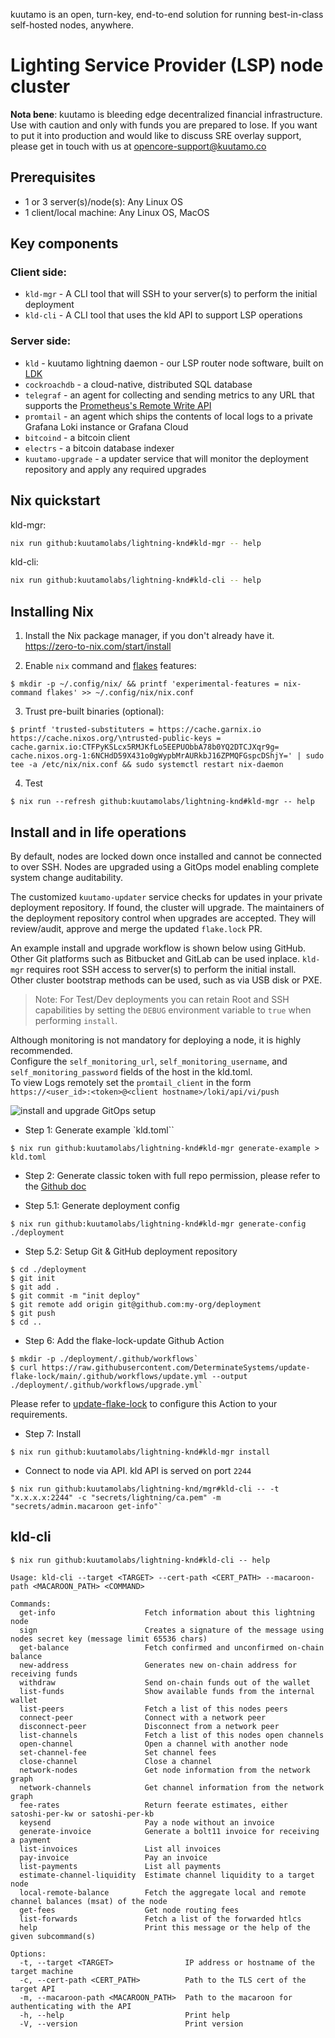 kuutamo is an open, turn-key, end-to-end solution for running best-in-class self-hosted nodes, anywhere.

# Lighting Service Provider (LSP) node cluster

**Nota bene**: kuutamo is bleeding edge decentralized financial infrastructure. Use with caution and only with funds you are prepared to lose.
If you want to put it into production and would like to discuss SRE overlay support, please get in touch with us at [opencore-support@kuutamo.co](mailto:opencore-support@kuutamo.co)

## Prerequisites

- 1 or 3 server(s)/node(s): Any Linux OS
- 1 client/local machine: Any Linux OS, MacOS

## Key components

### Client side:
- `kld-mgr`       - A CLI tool that will SSH to your server(s) to perform the initial deployment
- `kld-cli`       - A CLI tool that uses the kld API to support LSP operations

### Server side:
- `kld`             - kuutamo lightning daemon - our LSP router node software, built on [LDK](https://github.com/lightningdevkit)
- `cockroachdb`     - a cloud-native, distributed SQL database
- `telegraf`        - an agent for collecting and sending metrics to any URL that supports the [Prometheus's Remote Write API](https://prometheus.io/docs/prometheus/latest/configuration/configuration/#remote_write)
- `promtail`        - an agent which ships the contents of local logs to a private Grafana Loki instance or Grafana Cloud
- `bitcoind`        - a bitcoin client
- `electrs`         - a bitcoin database indexer
- `kuutamo-upgrade` - a updater service that will monitor the deployment repository and apply any required upgrades

## Nix quickstart

kld-mgr:
```bash
nix run github:kuutamolabs/lightning-knd#kld-mgr -- help
```

kld-cli:
```bash
nix run github:kuutamolabs/lightning-knd#kld-cli -- help
```

## Installing Nix

1. Install the Nix package manager, if you don't already have it. https://zero-to-nix.com/start/install

2. Enable `nix` command and [flakes](https://www.tweag.io/blog/2020-05-25-flakes/) features:

```shell
$ mkdir -p ~/.config/nix/ && printf 'experimental-features = nix-command flakes' >> ~/.config/nix/nix.conf
```
3. Trust pre-built binaries (optional):
```shell
$ printf 'trusted-substituters = https://cache.garnix.io https://cache.nixos.org/\ntrusted-public-keys = cache.garnix.io:CTFPyKSLcx5RMJKfLo5EEPUObbA78b0YQ2DTCJXqr9g= cache.nixos.org-1:6NCHdD59X431o0gWypbMrAURkbJ16ZPMQFGspcDShjY=' | sudo tee -a /etc/nix/nix.conf && sudo systemctl restart nix-daemon
```

4. Test
```shell
$ nix run --refresh github:kuutamolabs/lightning-knd#kld-mgr -- help
```

## Install and in life operations

By default, nodes are locked down once installed and cannot be connected to over SSH. Nodes are upgraded using a GitOps model enabling complete system change auditability.

The customized `kuutamo-updater` service checks for updates in your private deployment repository. If found, the cluster will upgrade.
The maintainers of the deployment repository control when upgrades are accepted. They will review/audit, approve and merge the updated `flake.lock` PR.

An example install and upgrade workflow is shown below using GitHub. Other Git platforms such as Bitbucket and GitLab can be used inplace.
`kld-mgr` requires root SSH access to server(s) to perform the initial install.   
Other cluster bootstrap methods can be used, such as via USB disk or PXE.

> Note: For Test/Dev deployments you can retain Root and SSH capabilities by setting the `DEBUG` environment variable to `true` when performing `install`.

Although monitoring is not mandatory for deploying a node, it is highly recommended.  
Configure the `self_monitoring_url`, `self_monitoring_username`, and `self_monitoring_password` fields of the host in the kld.toml.  
To view Logs remotely set the `promtail_client` in the form `https://<user_id>:<token>@<client hostname>/loki/api/vi/push`

![install and upgrade GitOps setup](./install-upgrade-gitops.jpg)

- Step 1: Generate example `kld.toml``
```shell
$ nix run github:kuutamolabs/lightning-knd#kld-mgr generate-example > kld.toml
```
- Step 2: Generate classic token with full repo permission, please refer to the [Github doc](https://docs.github.com/en/authentication/keeping-your-account-and-data-secure/managing-your-personal-access-tokens)

- Step 5.1: Generate deployment config
```shell
$ nix run github:kuutamolabs/lightning-knd#kld-mgr generate-config ./deployment
```
- Step 5.2: Setup Git & GitHub deployment repository 
```shell 
$ cd ./deployment
$ git init
$ git add .
$ git commit -m "init deploy"
$ git remote add origin git@github.com:my-org/deployment
$ git push
$ cd ..
```

- Step 6: Add the flake-lock-update Github Action
 ```shell
$ mkdir -p ./deployment/.github/workflows`
$ curl https://raw.githubusercontent.com/DeterminateSystems/update-flake-lock/main/.github/workflows/update.yml --output ./deployment/.github/workflows/upgrade.yml`
```
Please refer to [update-flake-lock](https://github.com/DeterminateSystems/update-flake-lock) to configure this Action to your requirements.

- Step 7: Install
```shell
$ nix run github:kuutamolabs/lightning-knd#kld-mgr install
```
- Connect to node via API. kld API is served on port `2244`
```shell
$ nix run github:kuutamolabs/lightning-knd/mgr#kld-cli -- -t "x.x.x.x:2244" -c "secrets/lightning/ca.pem" -m "secrets/admin.macaroon get-info"`
```


## kld-cli

```shell
$ nix run github:kuutamolabs/lightning-knd#kld-cli -- help
```
```
Usage: kld-cli --target <TARGET> --cert-path <CERT_PATH> --macaroon-path <MACAROON_PATH> <COMMAND>

Commands:
  get-info                    Fetch information about this lightning node
  sign                        Creates a signature of the message using nodes secret key (message limit 65536 chars)
  get-balance                 Fetch confirmed and unconfirmed on-chain balance
  new-address                 Generates new on-chain address for receiving funds
  withdraw                    Send on-chain funds out of the wallet
  list-funds                  Show available funds from the internal wallet
  list-peers                  Fetch a list of this nodes peers
  connect-peer                Connect with a network peer
  disconnect-peer             Disconnect from a network peer
  list-channels               Fetch a list of this nodes open channels
  open-channel                Open a channel with another node
  set-channel-fee             Set channel fees
  close-channel               Close a channel
  network-nodes               Get node information from the network graph
  network-channels            Get channel information from the network graph
  fee-rates                   Return feerate estimates, either satoshi-per-kw or satoshi-per-kb
  keysend                     Pay a node without an invoice
  generate-invoice            Generate a bolt11 invoice for receiving a payment
  list-invoices               List all invoices
  pay-invoice                 Pay an invoice
  list-payments               List all payments
  estimate-channel-liquidity  Estimate channel liquidity to a target node
  local-remote-balance        Fetch the aggregate local and remote channel balances (msat) of the node
  get-fees                    Get node routing fees
  list-forwards               Fetch a list of the forwarded htlcs
  help                        Print this message or the help of the given subcommand(s)

Options:
  -t, --target <TARGET>                IP address or hostname of the target machine
  -c, --cert-path <CERT_PATH>          Path to the TLS cert of the target API
  -m, --macaroon-path <MACAROON_PATH>  Path to the macaroon for authenticating with the API
  -h, --help                           Print help
  -V, --version                        Print version

```
